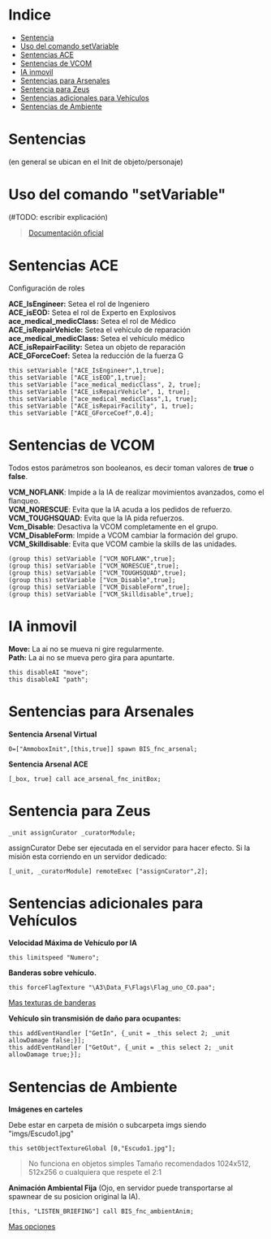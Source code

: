 # Indice

- [Sentencia](#sentencias)
- [Uso del comando setVariable](#uso-del-comando-"setVariable")
- [Sentencias ACE](#Sentencias-ACE)
- [Sentencias de VCOM](#Sentencias-de-VCOM)
- [IA inmovil](#IA-inmovil)
- [Sentencias para Arsenales](#Sentencias-para-Arsenales)
- [Sentencia para Zeus](#Sentencia-para-Zeus)
- [Sentencias adicionales para Vehículos](#Sentencias-adicionales-para-Vehículos)
- [Sentencias de Ambiente](#Sentencias-de-Ambiente)

# Sentencias
(en general se ubican en el Init de objeto/personaje)

# Uso del comando "setVariable"
(#TODO: escribir explicación)
> [Documentación oficial](https://community.bistudio.com/wiki/setVariable)

# Sentencias ACE
Configuración de roles

**ACE_IsEngineer:** Setea el rol de Ingeniero           
**ACE_isEOD:** Setea el rol de Experto en Explosivos            
**ace_medical_medicClass:** Setea el rol de  Médico             
**ACE_isRepairVehicle:** Setea el vehículo de reparación             
**ace_medical_medicClass:** Setea el vehículo médico              
**ACE_isRepairFacility:** Setea un objeto de reparación            
**ACE_GForceCoef:** Setea la reducción de la fuerza G                

	this setVariable ["ACE_IsEngineer",1,true];
	this setVariable ["ACE_isEOD",1,true];
	this setVariable ["ace_medical_medicClass", 2, true];
	this setVariable ["ACE_isRepairVehicle", 1, true];
	this setVariable ["ace_medical_medicClass",1, true];
	this setVariable ["ACE_isRepairFacility", 1, true];
	this setVariable ["ACE_GForceCoef",0.4]; 

# Sentencias de VCOM
Todos estos parámetros son booleanos, es decir toman valores de **true** o **false**.
	
**VCM_NOFLANK**: Impide a la IA de realizar movimientos avanzados, como el flanqueo.            
**VCM_NORESCUE**: Evita que la IA acuda a los pedidos de refuerzo.              
**VCM_TOUGHSQUAD**: Evita que la IA pida refuerzos.             
**Vcm_Disable**: Desactiva la VCOM completamente en el grupo.          
**VCM_DisableForm**: Impide a VCOM cambiar la formación del grupo.          
**VCM_Skilldisable**: Evita que VCOM cambie la skills de las unidades.             
	
	(group this) setVariable ["VCM_NOFLANK",true];
	(group this) setVariable ["VCM_NORESCUE",true];
	(group this) setVariable ["VCM_TOUGHSQUAD",true];
	(group this) setVariable ["Vcm_Disable",true];
	(group this) setVariable ["VCM_DisableForm",true];
	(group this) setVariable ["VCM_Skilldisable",true];

# IA inmovil

**Move:** La ai no se mueva ni gire regularmente.               
**Path:** La ai no se mueva pero gira para apuntarte.                

	this disableAI "move";
	this disableAI "path";

# Sentencias para Arsenales

**Sentencia Arsenal Virtual**                 

	0=["AmmoboxInit",[this,true]] spawn BIS_fnc_arsenal;

**Sentencia Arsenal ACE**              

	[_box, true] call ace_arsenal_fnc_initBox;

# Sentencia para Zeus

	_unit assignCurator _curatorModule;

assignCurator Debe ser ejecutada en el servidor para hacer efecto. 
Si la misión esta corriendo en un servidor dedicado:

	[_unit, _curatorModule] remoteExec ["assignCurator",2];

# Sentencias adicionales para Vehículos

**Velocidad Máxima de Vehículo por IA**      

	this limitspeed "Numero";


**Banderas sobre vehículo.**

	this forceFlagTexture "\A3\Data_F\Flags\Flag_uno_CO.paa"; 

[Mas texturas de banderas](https://community.bistudio.com/wiki/Flag_Textures)


**Vehículo sin transmisión de daño para ocupantes:**

	this addEventHandler ["GetIn", {_unit = _this select 2; _unit allowDamage false;}]; 
	this addEventHandler ["GetOut", {_unit = _this select 2; _unit allowDamage true;}];



# Sentencias de Ambiente

**Imágenes en carteles**

Debe estar en carpeta de misión o subcarpeta imgs siendo "imgs/Escudo1.jpg"

 
	this setObjectTextureGlobal [0,"Escudo1.jpg"];	
    
   >No funciona en objetos simples
Tamaño recomendados 1024x512, 512x256 o cualquiera que respete el 2:1

**Animación Ambiental Fija** 
(Ojo, en servidor puede transportarse al spawnear de su posicion original la IA).

	[this, "LISTEN_BRIEFING"] call BIS_fnc_ambientAnim;	

[Mas opciones](https://community.bistudio.com/wiki/BIS_fnc_ambientAnim)
